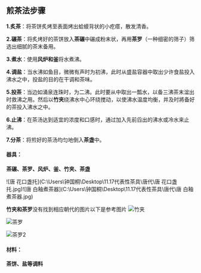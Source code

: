 ## **煎茶法步骤**

**1.炙茶**：将茶饼炙烤至表面烤出蛤蟆背状的小疙瘩，散发清香。

**2.碾茶**：将炙烤好的茶饼放入**茶碾**中碾成粉末状，再用**茶罗**（一种细密的筛子）筛选出细腻的茶末备用。

**3.煮水**：使用**风炉和釜**将水煮沸。

**4.调盐**：当水沸如鱼目，微微有声时为初沸，此时从盛盐容器中取出少许食盐投入沸水之中，投盐的目的在干调和茶味。

**5.投茶**：当边如涌泉连珠时，为二沸。此时要从中取出一瓢水，以备三沸茶末湓出时救沸之用。然后以**竹夹**绕沸水中心环绕搅动，以使沸水温度均衡，并及时將备好的茶投入沸水之中。

**6.止沸**：在茶汤达到适宜的浓度和口感时，通过加入先前舀出的沸水或冷水来止沸。

**7.分茶**：将煎好的茶汤均匀地倒入**茶盏**中。

#### 器具：

**茶碾、茶罗、风炉、釜、竹夹、茶盏**

![唐 花口盏托](C:\Users\钟国桐\Desktop\11.17代表性茶具\唐代\唐 花口盏托.jpg)![唐 白釉煮茶器](C:\Users\钟国桐\Desktop\11.17代表性茶具\唐代\唐 白釉煮茶器.jpg)

**竹夹和茶罗**没有找到相应朝代的图片以下是参考图片
![竹夹](C:\Users\钟国桐\Desktop\11.17代表性茶具\图库\竹夹.jpg)

![茶罗](C:\Users\钟国桐\Desktop\11.17代表性茶具\图库\茶罗.jpg)

![茶罗2](C:\Users\钟国桐\Desktop\11.17代表性茶具\图库\茶罗2.jpg)

#### 材料：

**茶饼、盐等调料**